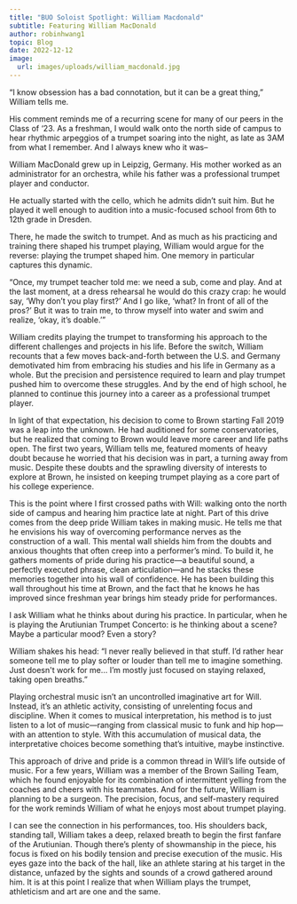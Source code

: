 ```yaml
---
title: "BUO Soloist Spotlight: William Macdonald"
subtitle: Featuring William MacDonald
author: robinhwang1
topic: Blog
date: 2022-12-12
image:
  url: images/uploads/william_macdonald.jpg
---
```

“I know obsession has a bad connotation, but it can be a great thing,” William tells me. 

His comment reminds me of a recurring scene for many of our peers in the Class of ‘23. As a freshman, I would walk onto the north side of campus to hear rhythmic arpeggios of a trumpet soaring into the night, as late as 3AM from what I remember. And I always knew who it was–

William MacDonald grew up in Leipzig, Germany. His mother worked as an administrator for an orchestra, while his father was a professional trumpet player and conductor. 

He actually started with the cello, which he admits didn’t suit him. But he played it well enough to audition into a music-focused school from 6th to 12th grade in Dresden.

There, he made the switch to trumpet. And as much as his practicing and training there shaped his trumpet playing, William would argue for the reverse: playing the trumpet shaped him. One memory in particular captures this dynamic. 

“Once, my trumpet teacher told me: we need a sub, come and play. And at the last moment, at a dress rehearsal he would do this crazy crap: he would say, ‘Why don’t you play first?’ And I go like, ‘what? In front of all of the pros?’ But it was to train me, to throw myself into water and swim and realize, ‘okay, it’s doable.’” 

William credits playing the trumpet to transforming his approach to the different challenges and projects in his life. Before the switch, William recounts that a few moves back-and-forth between the U.S. and Germany demotivated him from embracing his studies and his life in Germany as a whole. But the precision and persistence required to learn and play trumpet pushed him to overcome these struggles. And by the end of high school, he planned to continue this journey into a career as a professional trumpet player.

In light of that expectation, his decision to come to Brown starting Fall 2019 was a leap into the unknown. He had auditioned for some conservatories, but he realized that coming to Brown would leave more career and life paths open. The first two years, William tells me, featured moments of heavy doubt because he worried that his decision was in part, a turning away from music. Despite these doubts and the sprawling diversity of interests to explore at Brown, he insisted on keeping trumpet playing as a core part of his college experience.

This is the point where I first crossed paths with Will: walking onto the north side of campus and hearing him practice late at night. Part of this drive comes from the deep pride William takes in making music. He tells me that he envisions his way of overcoming performance nerves as the construction of a wall. This mental wall shields him from the doubts and anxious thoughts that often creep into a performer’s mind. To build it, he gathers moments of pride during his practice—a beautiful sound, a perfectly executed phrase, clean articulation—and he stacks these memories together into his wall of confidence. He has been building this wall throughout his time at Brown, and the fact that he knows he has improved since freshman year brings him steady pride for performances. 

I ask William what he thinks about during his practice. In particular, when he is playing the Arutiunian Trumpet Concerto: is he thinking about a scene? Maybe a particular mood? Even a story? 

William shakes his head: “I never really believed in that stuff. I’d rather hear someone tell me to play softer or louder than tell me to imagine something. Just doesn't work for me… I’m mostly just focused on staying relaxed, taking open breaths.” 

Playing orchestral music isn’t an uncontrolled imaginative art for Will. Instead, it’s an athletic activity, consisting of unrelenting focus and discipline. When it comes to musical interpretation, his method is to just listen to a lot of music—ranging from classical music to funk and hip hop—with an attention to style. With this accumulation of musical data, the interpretative choices become something that’s intuitive, maybe instinctive. 

This approach of drive and pride is a common thread in Will’s life outside of music. For a few years, William was a member of the Brown Sailing Team, which he found enjoyable for its combination of intermittent yelling from the coaches and cheers with his teammates. And for the future, William is planning to be a surgeon. The precision, focus, and self-mastery required for the work reminds William of what he enjoys most about trumpet playing. 

I can see the connection in his performances, too. His shoulders back, standing tall, William takes a deep, relaxed breath to begin the first fanfare of the Arutiunian. Though there’s plenty of showmanship in the piece, his focus is fixed on his bodily tension and precise execution of the music. His eyes gaze into the back of the hall, like an athlete staring at his target in the distance, unfazed by the sights and sounds of a crowd gathered around him. It is at this point I realize that when William plays the trumpet, athleticism and art are one and the same.